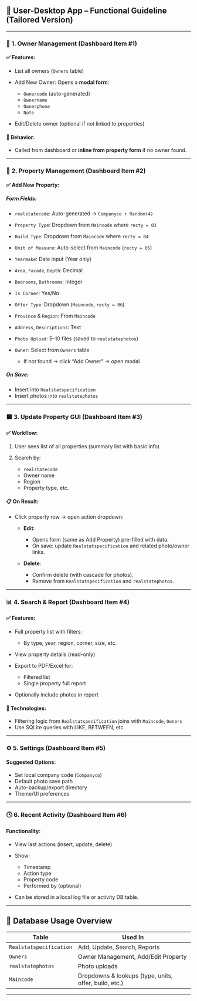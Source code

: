 ## 🧭 User-Desktop App – Functional Guideline (Tailored Version)

---

### 🔹 **1. Owner Management (Dashboard Item #1)**

#### ✅ Features:

- List all owners (`Owners` table)
- Add New Owner: Opens a **modal form**:

  - `Ownercode` (auto-generated)
  - `Ownername`
  - `Ownerphone`
  - `Note`

- Edit/Delete owner (optional if not linked to properties)

#### 🔄 Behavior:

- Called from dashboard or **inline from property form** if no owner found.

---

### 🔹 **2. Property Management (Dashboard Item #2)**

#### ✅ Add New Property:

##### Form Fields:

- `realstatecode`: Auto-generated → `Companyco + Random(4)`
- `Property Type`: Dropdown from `Maincode` where `recty = 03`
- `Build Type`: Dropdown from `Maincode` where `recty = 04`
- `Unit of Measure`: Auto-select from `Maincode` (`recty = 05`)
- `Yearmake`: Date input (Year only)
- `Area`, `Facade`, `Depth`: Decimal
- `Bedrooms`, `Bathrooms`: Integer
- `Is Corner`: Yes/No
- `Offer Type`: Dropdown (`Maincode`, `recty = 06`)
- `Province` & `Region`: From `Maincode`
- `Address`, `Descriptions`: Text
- `Photo Upload`: 5–10 files (saved to `realstatephotos`)
- `Owner`: Select from `Owners` table

  - If not found → click “Add Owner” → open modal

##### On Save:

- Insert into `Realstatspecification`
- Insert photos into `realstatephotos`

---

### 🟦 **3. Update Property GUI (Dashboard Item #3)**

#### ✅ Workflow:

1. User sees list of all properties (summary list with basic info)
2. Search by:

   - `realstatecode`
   - Owner name
   - Region
   - Property type, etc.

#### 📋 On Result:

- Click property row → open action dropdown:

  - **Edit**:

    - Opens form (same as Add Property) pre-filled with data.
    - On save: update `Realstatspecification` and related photo/owner links.

  - **Delete**:

    - Confirm delete (with cascade for photos).
    - Remove from `Realstatspecification` and `realstatephotos`.

---

### 📊 **4. Search & Report (Dashboard Item #4)**

#### ✅ Features:

- Full property list with filters:

  - By type, year, region, corner, size, etc.

- View property details (read-only)
- Export to PDF/Excel for:

  - Filtered list
  - Single property full report

- Optionally include photos in report

#### 🧩 Technologies:

- Filtering logic from `Realstatspecification` joins with `Maincode`, `Owners`
- Use SQLite queries with LIKE, BETWEEN, etc.

---

### ⚙️ **5. Settings (Dashboard Item #5)**

#### Suggested Options:

- Set local company code (`Companyco`)
- Default photo save path
- Auto-backup/export directory
- Theme/UI preferences

---

### 🕓 **6. Recent Activity (Dashboard Item #6)**

#### Functionality:

- View last actions (insert, update, delete)
- Show:

  - Timestamp
  - Action type
  - Property code
  - Performed by (optional)

- Can be stored in a local log file or activity DB table.

---

## 💾 Database Usage Overview

| Table                   | Used In                                               |
| ----------------------- | ----------------------------------------------------- |
| `Realstatspecification` | Add, Update, Search, Reports                          |
| `Owners`                | Owner Management, Add/Edit Property                   |
| `realstatephotos`       | Photo uploads                                         |
| `Maincode`              | Dropdowns & lookups (type, units, offer, build, etc.) |

---
